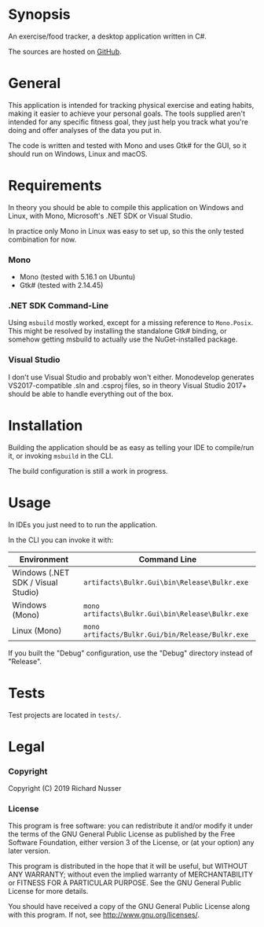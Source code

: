 # Synopsis

An exercise/food tracker, a desktop application written in C#.

The sources are hosted on [GitHub](https://github.com/rinusser/Bulkr).


# General

This application is intended for tracking physical exercise and eating habits, making it easier to achieve your personal
goals. The tools supplied aren't intended for any specific fitness goal, they just help you track what you're doing and
offer analyses of the data you put in.

The code is written and tested with Mono and uses Gtk# for the GUI, so it should run on Windows, Linux and macOS.


# Requirements

In theory you should be able to compile this application on Windows and Linux, with Mono, Microsoft's .NET SDK or Visual Studio.

In practice only Mono in Linux was easy to set up, so this the only tested combination for now.

### Mono

* Mono (tested with 5.16.1 on Ubuntu)
* Gtk# (tested with 2.14.45)

### .NET SDK Command-Line

Using `msbuild` mostly worked, except for a missing reference to `Mono.Posix`. This might be resolved by installing the
standalone Gtk# binding, or somehow getting msbuild to actually use the NuGet-installed package.

### Visual Studio

I don't use Visual Studio and probably won't either. Monodevelop generates VS2017-compatible .sln and .csproj files,
so in theory Visual Studio 2017+ should be able to handle everything out of the box.


# Installation

Building the application should be as easy as telling your IDE to compile/run it, or invoking `msbuild` in the CLI.

The build configuration is still a work in progress.


# Usage

In IDEs you just need to to run the application.

In the CLI you can invoke it with:

| Environment                        | Command Line                                     |
| ---------------------------------- | ------------------------------------------------ |
| Windows (.NET SDK / Visual Studio) | `artifacts\Bulkr.Gui\bin\Release\Bulkr.exe`      |
| Windows (Mono)                     | `mono artifacts\Bulkr.Gui\bin\Release\Bulkr.exe` |
| Linux (Mono)                       | `mono artifacts/Bulkr.Gui/bin/Release/Bulkr.exe` |

If you built the "Debug" configuration, use the "Debug" directory instead of "Release".


# Tests

Test projects are located in `tests/`.


# Legal

### Copyright

Copyright (C) 2019 Richard Nusser

### License

This program is free software: you can redistribute it and/or modify
it under the terms of the GNU General Public License as published by
the Free Software Foundation, either version 3 of the License, or
(at your option) any later version.

This program is distributed in the hope that it will be useful,
but WITHOUT ANY WARRANTY; without even the implied warranty of
MERCHANTABILITY or FITNESS FOR A PARTICULAR PURPOSE.  See the
GNU General Public License for more details.

You should have received a copy of the GNU General Public License
along with this program. If not, see <http://www.gnu.org/licenses/>.

